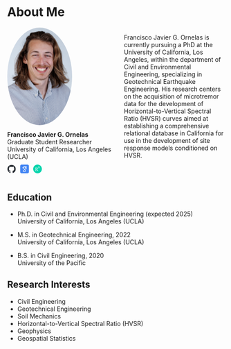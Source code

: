 # About Me

<div style="display: flex; margin-bottom: 20px;">
  <!-- Left Column: Image, Name, and Links -->
  <div style="flex: 0 0 250px; margin-right: 20px;">
    <img src="https://github.com/fjornelas/FJOwebsite/blob/main/img/0524%20(1).jpg?raw=true" width="150" style="border-radius: 50%; margin-bottom: 10px;">
    <div style="margin-bottom: 10px;">
      <h4 style="margin: 0;">Francisco Javier G. Ornelas</h4>
      <p style="margin: 0;">
        Graduate Student Researcher
        <br>
        University of California, Los Angeles (UCLA)
      </p>
    </div>
    <div style="display: flex; align-items: center; margin-bottom: 10px;">
      <a href="https://github.com/fjornelas" style="margin-right: 10px;">
        <img src="https://github.com/fjornelas/FJOwebsite/blob/main/img/github-mark.png?raw=true" width="20">
      </a>
      <a href="https://scholar.google.com/citations?user=kiG9d_gAAAAJ&hl=en" style="margin-right: 10px;">
        <img src="https://github.com/fjornelas/FJOwebsite/blob/main/img/google-scholar-icon-2048x2048-sjbhklt7.png?raw=true" width="20">
      </a>
      <a href="https://www.researchgate.net/profile/Francisco-Javier-Ornelas" style="margin-right: 10px;">
        <img src="https://github.com/fjornelas/FJOwebsite/blob/main/img/research_gate_image.png?raw=true" width="20">
      </a>
    </div>
  </div>

  <!-- Right Column: Paragraph Text -->
  <div style="flex: 1;">
    <p>Francisco Javier G. Ornelas is currently pursuing a PhD at the University of California, Los Angeles, within the department of Civil and Environmental Engineering, specializing in Geotechnical Earthquake Engineering. His research centers on the acquisition of microtremor data for the development of Horizontal-to-Vertical Spectral Ratio (HVSR) curves aimed at establishing a comprehensive relational database in California for use in the development of site response models conditioned on HVSR.</p>
  </div>
</div>

## Education

- Ph.D. in Civil and Environmental Engineering (expected 2025)  
  University of California, Los Angeles (UCLA)

- M.S. in Geotechnical Engineering, 2022  
  University of California, Los Angeles (UCLA)

- B.S. in Civil Engineering, 2020  
  University of the Pacific

## Research Interests

- Civil Engineering
- Geotechnical Engineering
- Soil Mechanics
- Horizontal-to-Vertical Spectral Ratio (HVSR)
- Geophysics
- Geospatial Statistics
